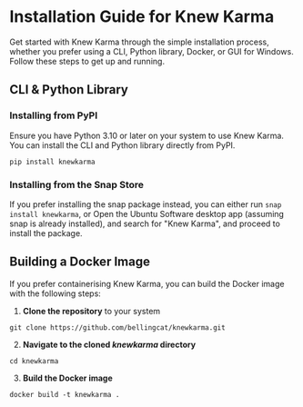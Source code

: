 # Installation Guide for Knew Karma

Get started with Knew Karma through the simple installation process, whether you prefer using a CLI, Python library,
Docker, or GUI for Windows. Follow these steps to get up and running.

## CLI & Python Library

### Installing from PyPI

Ensure you have Python 3.10 or later on your system to use Knew Karma. You can install the CLI and Python library
directly from PyPI.

```commandline
pip install knewkarma
```

### Installing from the Snap Store

If you prefer installing the snap package instead, you can either run `snap install knewkarma`, or Open the Ubuntu
Software desktop app (assuming snap is already installed), and search for "Knew Karma", and proceed to install the
package.

## Building a Docker Image

If you prefer containerising Knew Karma, you can build the Docker image with the following steps:

1. **Clone the repository** to your system

```
git clone https://github.com/bellingcat/knewkarma.git
``` 

2. **Navigate to the cloned *knewkarma* directory**

```
cd knewkarma
```

3. **Build the Docker image**

```
docker build -t knewkarma .
```